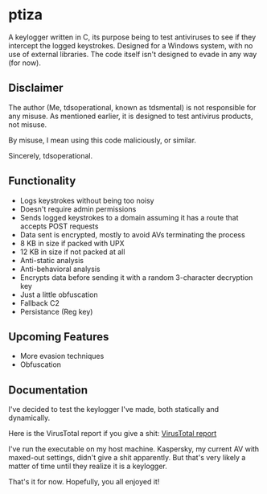# ptiza

A keylogger written in C, its purpose being to test antiviruses to see if they intercept the logged keystrokes. Designed for a Windows system, with no use of external libraries. The code itself isn't designed to evade in any way (for now).

## Disclaimer

The author (Me, tdsoperational, known as tdsmental) is not responsible for any misuse. As mentioned earlier, it is designed to test antivirus products, not misuse.

By misuse, I mean using this code maliciously, or similar.

Sincerely, tdsoperational.

## Functionality

- Logs keystrokes without being too noisy
- Doesn't require admin permissions
- Sends logged keystrokes to a domain assuming it has a route that accepts POST requests
- Data sent is encrypted, mostly to avoid AVs terminating the process
- 8 KB in size if packed with UPX
- 12 KB in size if not packed at all
- Anti-static analysis
- Anti-behavioral analysis
- Encrypts data before sending it with a random 3-character decryption key
- Just a little obfuscation
- Fallback C2
- Persistance (Reg key)

## Upcoming Features

- More evasion techniques
- Obfuscation

## Documentation

I've decided to test the keylogger I've made, both statically and dynamically.


Here is the VirusTotal report if you give a shit: [VirusTotal report](https://www.virustotal.com/gui/file/9636ba120b3e010da991c7c757012f29f760ab17dbcb9efaecbc32289f687adf?nocache=1)


I've run the executable on my host machine. Kaspersky, my current AV with maxed-out settings, didn't give a shit apparently. But that's very likely a matter of time until they realize it is a keylogger.


That's it for now. Hopefully, you all enjoyed it!
